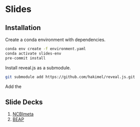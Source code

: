 # Slides

## Installation

Create a conda environment with dependencies.

```bash
conda env create -f environment.yaml
conda activate slides-env
pre-commit install
```

Install reveal.js as a submodule.

```bash
git submodule add https://github.com/hakimel/reveal.js.git
```

Add the 

## Slide Decks

1. [NCBImeta](https://ktmeaton.github.io/slides/ncbimeta/ncbimeta_2019-09-16.pdf)
2. [BEAP](https://ktmeaton.github.io/slides/beap2020/beap_2020-01-30.pdf)
